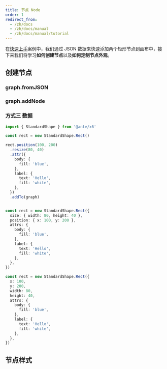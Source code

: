```yaml
---
title: 节点 Node
order: 1
redirect_from:
  - /zh/docs
  - /zh/docs/manual
  - /zh/docs/manual/tutorial
---
```


在[快速上手](../getting-started)案例中，我们通过 JSON 数据来快速添加两个矩形节点到画布中，接下来我们将学习**如何创建节点**以及**如何定制节点外观**。

## 创建节点

### graph.fromJSON



### graph.addNode



### 方式三 数据

```ts
import { StandardShape } from '@antv/x6'

const rect = new StandardShape.Rect()

rect.position(100, 200)
  .resize(80, 40)
  .attr({
    body: {
      fill: 'blue',
    },
    label: {
      text: 'Hello',
      fill: 'white',
    },
  })
  .addTo(graph)


const rect = new StandardShape.Rect({
  size: { width: 80, height: 40 },
  position: { x: 100, y: 200 },
  attrs: { 
    body: {
      fill: 'blue',
    },
    label: {
      text: 'Hello',
      fill: 'white',
    },
  },
})

const rect = new StandardShape.Rect({
  x: 100, 
  y: 200,
  width: 80, 
  height: 40,
  attrs: { 
    body: {
      fill: 'blue',
    },
    label: {
      text: 'Hello',
      fill: 'white',
    },
  },
})

```




## 节点样式

